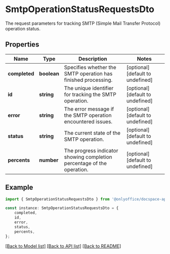 # SmtpOperationStatusRequestsDto

The request parameters for tracking SMTP (Simple Mail Transfer Protocol) operation status.

## Properties

Name | Type | Description | Notes
------------ | ------------- | ------------- | -------------
**completed** | **boolean** | Specifies whether the SMTP operation has finished processing. | [optional] [default to undefined]
**id** | **string** | The unique identifier for tracking the SMTP operation. | [optional] [default to undefined]
**error** | **string** | The error message if the SMTP operation encountered issues. | [optional] [default to undefined]
**status** | **string** | The current state of the SMTP operation. | [optional] [default to undefined]
**percents** | **number** | The progress indicator showing completion percentage of the operation. | [optional] [default to undefined]

## Example

```typescript
import { SmtpOperationStatusRequestsDto } from '@onlyoffice/docspace-api-typescript';

const instance: SmtpOperationStatusRequestsDto = {
    completed,
    id,
    error,
    status,
    percents,
};
```

[[Back to Model list]](../README.md#documentation-for-models) [[Back to API list]](../README.md#documentation-for-api-endpoints) [[Back to README]](../README.md)

